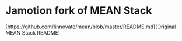 # Jamotion fork of MEAN Stack

[https://github.com/linnovate/mean/blob/master/README.md](Original MEAN Stack README)
